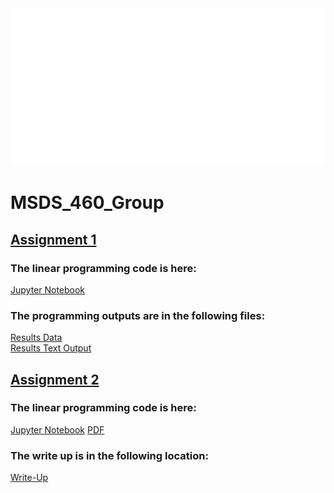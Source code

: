 <div style="width: 100%; height:60%">
  <img src="hello.svg" style="width: 100%; height:60%">
</div>
 
# MSDS_460_Group

## [Assignment 1](Group_Assign1/)

### The linear programming code is here:

[Jupyter Notebook](Group_Assign1/Linear_Program.ipynb)

### The programming outputs are in the following files:

[Results Data](Group_Assign1/results_lp.csv) <br>
[Results Text Output](Group_Assign1/results_lp_output.txt)


## [Assignment 2](Group_Assign2/)

### The linear programming code is here:

[Jupyter Notebook](Group_Assign2/Assign2_final.ipynb)
[PDF](Group_Assign2/Assign2_final.pdf)

### The write up is in the following location:

[Write-Up](Group_Assign2/Assignment2.docx)
